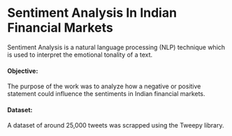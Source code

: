 # Sentiment Analysis In Indian Financial Markets

Sentiment Analysis is a natural language processing (NLP) technique which is used to interpret the emotional tonality of a text.

#### Objective:
The purpose of the work was to analyze how a negative or positive statement could influence the sentiments in Indian financial markets.

#### Dataset:
A dataset of around 25,000 tweets was scrapped using the Tweepy library.

